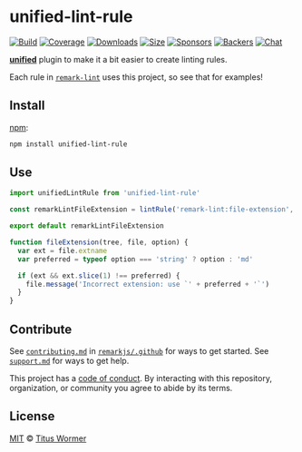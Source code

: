 # unified-lint-rule

[![Build][build-badge]][build]
[![Coverage][coverage-badge]][coverage]
[![Downloads][downloads-badge]][downloads]
[![Size][size-badge]][size]
[![Sponsors][sponsors-badge]][collective]
[![Backers][backers-badge]][collective]
[![Chat][chat-badge]][chat]

[**unified**][unified] plugin to make it a bit easier to create linting rules.

Each rule in [`remark-lint`][lint] uses this project, so see that for examples!

## Install

[npm][]:

```sh
npm install unified-lint-rule
```

## Use

```js
import unifiedLintRule from 'unified-lint-rule'

const remarkLintFileExtension = lintRule('remark-lint:file-extension', fileExtension)

export default remarkLintFileExtension

function fileExtension(tree, file, option) {
  var ext = file.extname
  var preferred = typeof option === 'string' ? option : 'md'

  if (ext && ext.slice(1) !== preferred) {
    file.message('Incorrect extension: use `' + preferred + '`')
  }
}
```

## Contribute

See [`contributing.md`][contributing] in [`remarkjs/.github`][health] for ways
to get started.
See [`support.md`][support] for ways to get help.

This project has a [code of conduct][coc].
By interacting with this repository, organization, or community you agree to
abide by its terms.

## License

[MIT][license] © [Titus Wormer][author]

[build-badge]: https://github.com/remarkjs/remark-lint/workflows/main/badge.svg

[build]: https://github.com/remarkjs/remark-lint/actions

[coverage-badge]: https://img.shields.io/codecov/c/github/remarkjs/remark-lint.svg

[coverage]: https://codecov.io/github/remarkjs/remark-lint

[downloads-badge]: https://img.shields.io/npm/dm/unified-lint-rule.svg

[downloads]: https://www.npmjs.com/package/unified-lint-rule

[size-badge]: https://img.shields.io/bundlephobia/minzip/unified-lint-rule.svg

[size]: https://bundlephobia.com/result?p=unified-lint-rule

[sponsors-badge]: https://opencollective.com/unified/sponsors/badge.svg

[backers-badge]: https://opencollective.com/unified/backers/badge.svg

[collective]: https://opencollective.com/unified

[chat-badge]: https://img.shields.io/badge/chat-discussions-success.svg

[chat]: https://github.com/remarkjs/remark/discussions

[npm]: https://docs.npmjs.com/cli/install

[health]: https://github.com/remarkjs/.github

[contributing]: https://github.com/remarkjs/.github/blob/HEAD/contributing.md

[support]: https://github.com/remarkjs/.github/blob/HEAD/support.md

[coc]: https://github.com/remarkjs/.github/blob/HEAD/code-of-conduct.md

[license]: https://github.com/remarkjs/remark-lint/blob/main/license

[author]: https://wooorm.com

[unified]: https://github.com/unifiedjs/unified

[lint]: https://github.com/remarkjs/remark-lint
